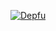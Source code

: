 [![Depfu](https://badges.depfu.com/badges/56870798a59eff717ff60bc775ca6a33/overview.svg)](https://github.com/mariuszkrzaczkowski/licenses/tree/main/yfp3?project_id=40055)
